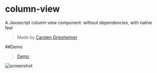 # column-view

A Javascript column view component: without dependencies, with native feel 

> Made by [Carsten Griesheimer](https://github.com/Jupiterrr)

##Demo 

> [Demo](https://rawgithub.com/Jupiterrr/column-view/master/demo.html)

![screenshot](https://f.cloud.github.com/assets/681942/2457750/13e75518-af3f-11e3-8d05-a884374ef8ea.png)


